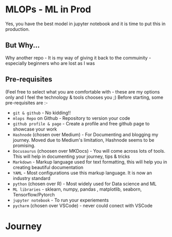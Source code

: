 # MLOPs - ML in Prod


Yes, you have the best model in jupyter notebook and it is time to put this in production.


## But Why... 
Why another repo - It is my way of giving it back to the commuinity - especially beginners who are lost as I was 

## Pre-requisites
(Feel free to select what you are comfortable with - these are my options only and I feel the technology & tools chooses you ;)
Before starting, some pre-requisites are :-

-  `git & github` - No kidding!!
-  `mlops Repo` on Github  - Repository to version your code
-  `github profile & page` - Create a profile and free github page to showcase your work
-  `Hashnode` (chosen over Medium) - For Documenting and blogging my journey. Moved due to Medium's limitation, Hashnode seems to be promising.
-  `Docusaurus` (choosen over MKDocs) - You will come across lots of tools. This will help in documenting your journey, tips & tricks
-  `Markdown` - Markup language used for text formatting, this will help you in creating beautiful documentation 
-  `YAML` - Most configurations use this markup language. It is now an industry standard
-  `python` (chosen over R) - Most widely used for Data science and ML
-  `ML libraries` - sklearn, numpy, pandas , matplotlib, seaborn, Tensorflow/Pytorch
-  `jupyter notebook` - To run your experiements
-  `pycharm` (chosen over VSCode) - never could conect with VSCode 


# Journey



